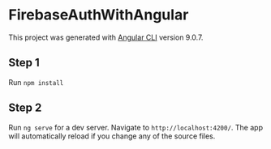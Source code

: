# FirebaseAuthWithAngular

This project was generated with [Angular CLI](https://github.com/angular/angular-cli) version 9.0.7.

## Step 1

Run `npm install`

## Step 2 

Run `ng serve` for a dev server. Navigate to `http://localhost:4200/`. The app will automatically reload if you change any of the source files.
